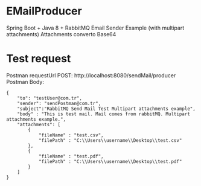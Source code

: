 # EMailProducer
Spring Boot + Java 8 + RabbitMQ Email Sender Example (with multipart attachments)
Attachments converto Base64

# Test request
Postman requestUrl POST: http://localhost:8080/sendMail/producer
Postman Body:

    {
        "to": "testUser@com.tr",
        "sender": "sendPostman@com.tr",    
        "subject":"RabbitMQ Send Mail Test Multipart attachments example",
        "body" : "This is test mail. Mail comes from rabbitMQ. Multipart attachments example.",
        "attachments": [
            {
                "fileName" : "test.csv",
                "filePath" : "C:\\Users\\username\\Desktop\\test.csv"                
            },
            {
                "fileName" : "test.pdf",
                "filePath" : "C:\\Users\\username\\Desktop\\test.pdf"                
            }
        ]
    }


